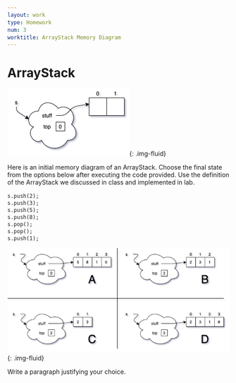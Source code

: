 ```yaml
---
layout: work
type: Homework
num: 3
worktitle: ArrayStack Memory Diagram
---
```


# ArrayStack

![ArrayStack Start](../assets/images/exam1/StackStart.png){: .img-fluid}

Here is an initial memory diagram of an ArrayStack. Choose the final state from the options below after executing the code provided. Use the definition of the ArrayStack we discussed in class and implemented in lab.

    s.push(2);
    s.push(3);
    s.push(5);
    s.push(8);
    s.pop();
    s.pop();
    s.push(1);

![ArrayStack Choices](../assets/images/exam1/arraystack.png){: .img-fluid}

Write a paragraph justifying your choice.

